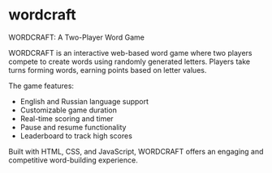 # wordcraft
WORDCRAFT: A Two-Player Word Game

WORDCRAFT is an interactive web-based word game where two players compete to create words using randomly generated letters.
Players take turns forming words, earning points based on letter values.

The game features:
- English and Russian language support
- Customizable game duration
- Real-time scoring and timer
- Pause and resume functionality
- Leaderboard to track high scores

Built with HTML, CSS, and JavaScript, WORDCRAFT offers an engaging and competitive word-building experience.
